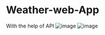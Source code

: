 # Weather-web-App
With the help of API
![image](https://github.com/user-attachments/assets/bbd9b1b4-a748-4dbd-a622-443b7d38bc38)
![image](https://github.com/user-attachments/assets/e42b5f9f-02c6-4535-b1cf-c3e9d6639912)
